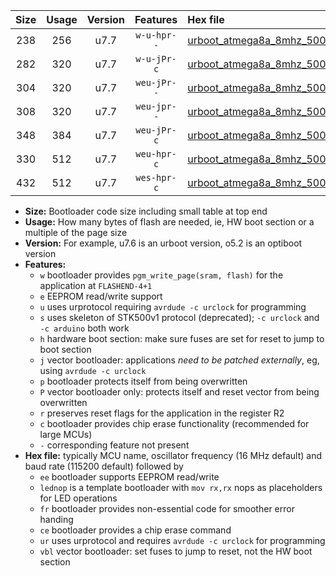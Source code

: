 |Size|Usage|Version|Features|Hex file|
|:-:|:-:|:-:|:-:|:--|
|238|256|u7.7|`w-u-hpr--`|[urboot_atmega8a_8mhz_500000bps_lednop_fr_ur.hex](https://raw.githubusercontent.com/stefanrueger/urboot.hex/main/mcus/atmega8a/fcpu_8mhz/500000_bps/urboot_atmega8a_8mhz_500000bps_lednop_fr_ur.hex)|
|282|320|u7.7|`w-u-jPr-c`|[urboot_atmega8a_8mhz_500000bps_lednop_fr_ce_ur_vbl.hex](https://raw.githubusercontent.com/stefanrueger/urboot.hex/main/mcus/atmega8a/fcpu_8mhz/500000_bps/urboot_atmega8a_8mhz_500000bps_lednop_fr_ce_ur_vbl.hex)|
|304|320|u7.7|`weu-jPr--`|[urboot_atmega8a_8mhz_500000bps_ee_lednop_ur_vbl.hex](https://raw.githubusercontent.com/stefanrueger/urboot.hex/main/mcus/atmega8a/fcpu_8mhz/500000_bps/urboot_atmega8a_8mhz_500000bps_ee_lednop_ur_vbl.hex)|
|308|320|u7.7|`weu-jpr--`|[urboot_atmega8a_8mhz_500000bps_ee_lednop_fr_ur_vbl.hex](https://raw.githubusercontent.com/stefanrueger/urboot.hex/main/mcus/atmega8a/fcpu_8mhz/500000_bps/urboot_atmega8a_8mhz_500000bps_ee_lednop_fr_ur_vbl.hex)|
|348|384|u7.7|`weu-jPr-c`|[urboot_atmega8a_8mhz_500000bps_ee_lednop_fr_ce_ur_vbl.hex](https://raw.githubusercontent.com/stefanrueger/urboot.hex/main/mcus/atmega8a/fcpu_8mhz/500000_bps/urboot_atmega8a_8mhz_500000bps_ee_lednop_fr_ce_ur_vbl.hex)|
|330|512|u7.7|`weu-hpr-c`|[urboot_atmega8a_8mhz_500000bps_ee_lednop_fr_ce_ur.hex](https://raw.githubusercontent.com/stefanrueger/urboot.hex/main/mcus/atmega8a/fcpu_8mhz/500000_bps/urboot_atmega8a_8mhz_500000bps_ee_lednop_fr_ce_ur.hex)|
|432|512|u7.7|`wes-hpr-c`|[urboot_atmega8a_8mhz_500000bps_ee_lednop_fr_ce.hex](https://raw.githubusercontent.com/stefanrueger/urboot.hex/main/mcus/atmega8a/fcpu_8mhz/500000_bps/urboot_atmega8a_8mhz_500000bps_ee_lednop_fr_ce.hex)|

- **Size:** Bootloader code size including small table at top end
- **Usage:** How many bytes of flash are needed, ie, HW boot section or a multiple of the page size
- **Version:** For example, u7.6 is an urboot version, o5.2 is an optiboot version
- **Features:**
  + `w` bootloader provides `pgm_write_page(sram, flash)` for the application at `FLASHEND-4+1`
  + `e` EEPROM read/write support
  + `u` uses urprotocol requiring `avrdude -c urclock` for programming
  + `s` uses skeleton of STK500v1 protocol (deprecated); `-c urclock` and `-c arduino` both work
  + `h` hardware boot section: make sure fuses are set for reset to jump to boot section
  + `j` vector bootloader: applications *need to be patched externally*, eg, using `avrdude -c urclock`
  + `p` bootloader protects itself from being overwritten
  + `P` vector bootloader only: protects itself and reset vector from being overwritten
  + `r` preserves reset flags for the application in the register R2
  + `c` bootloader provides chip erase functionality (recommended for large MCUs)
  + `-` corresponding feature not present
- **Hex file:** typically MCU name, oscillator frequency (16 MHz default) and baud rate (115200 default) followed by
  + `ee` bootloader supports EEPROM read/write
  + `lednop` is a template bootloader with `mov rx,rx` nops as placeholders for LED operations
  + `fr` bootloader provides non-essential code for smoother error handing
  + `ce` bootloader provides a chip erase command
  + `ur` uses urprotocol and requires `avrdude -c urclock` for programming
  + `vbl` vector bootloader: set fuses to jump to reset, not the HW boot section
